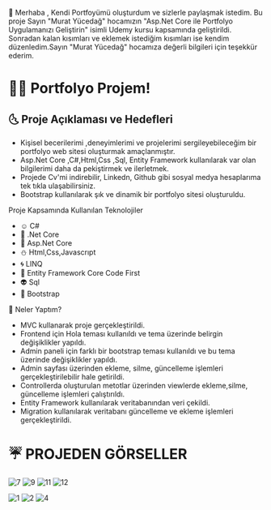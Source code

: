 :raising_hand: Merhaba ,
 Kendi Portfoyümü oluşturdum ve sizlerle paylaşmak istedim. 
 Bu proje Sayın "Murat Yücedağ" hocamızın "Asp.Net Core ile Portfolyo Uygulamanızı Geliştirin" isimli Udemy kursu kapsamında geliştirildi. 
 Sonradan kalan kısımları ve eklemek istediğim kısımları ise kendim düzenledim.Sayın "Murat Yücedağ" hocamıza değerli bilgileri için teşekkür ederim.

# 👩‍💻 Portfolyo Projem!

## :last_quarter_moon_with_face: Proje Açıklaması ve Hedefleri
- Kişisel becerilerimi ,deneyimlerimi ve projelerimi sergileyebileceğim bir portfolyo web sitesi oluşturmak amaçlanmıştır.
- Asp.Net Core ,C#,Html,Css ,Sql, Entity Framework kullanılarak var olan bilgilerimi daha da pekiştirmek ve ilerletmek.
- Projede Cv'mi indirebilir, Linkedn, Github gibi sosyal medya hesaplarıma tek tıkla ulaşabilirsiniz.
- Bootstrap kullanılarak şık ve dinamik bir portfolyo sitesi oluşturuldu.

Proje Kapsamında Kullanılan Teknolojiler
- :relaxed: C#
- :hibiscus: .Net Core 
- :horse_racing: Asp.Net Core
- :snowman: Html,Css,Javascrıpt
- :cyclone: LINQ
- :star2: Entity Framework Core Code First
- :alien: Sql
- :hatching_chick: Bootstrap

:ghost: Neler Yaptım?
- MVC kullanarak proje gerçekleştirildi.
- Frontend için Hola teması kullanıldı ve tema üzerinde belirgin değişiklikler yapıldı.
- Admin paneli için farklı bir bootstrap teması kullanıldı ve bu tema üzerinde değişiklikler yapıldı.
- Admin sayfası üzerinden ekleme, silme, güncelleme işlemleri gerçekleştirilebilir hale getirildi.
- Controllerda oluşturulan metotlar üzerinden viewlerde ekleme,silme, güncelleme işlemleri çalıştırıldı.
- Entity Framework kullanılarak veritabanından veri çekildi.
- Migration kullanılarak veritabanı güncelleme ve ekleme işlemleri gerçekleştirildi.

# :umbrella: PROJEDEN GÖRSELLER



 ![7](https://github.com/user-attachments/assets/9d4353fe-9698-420c-88e5-53786fbb2a93)
![9](https://github.com/user-attachments/assets/db48eab0-a3e7-4d27-a3a5-6e2f1ac7c579)
![11](https://github.com/user-attachments/assets/89704fbc-9c63-4fa4-90a1-e46d42220614)
![12](https://github.com/user-attachments/assets/8b08cd5e-663e-44a5-af12-fae4b3ab214f)

![1](https://github.com/user-attachments/assets/ca9b26e7-9f4f-4a7b-ac2e-e43271a5f06a)
![2](https://github.com/user-attachments/assets/dd7a9445-7e85-4529-ada9-186ae4420be2)
![4](https://github.com/user-attachments/assets/f5067192-c769-4763-9b26-a33e47ab73be)
